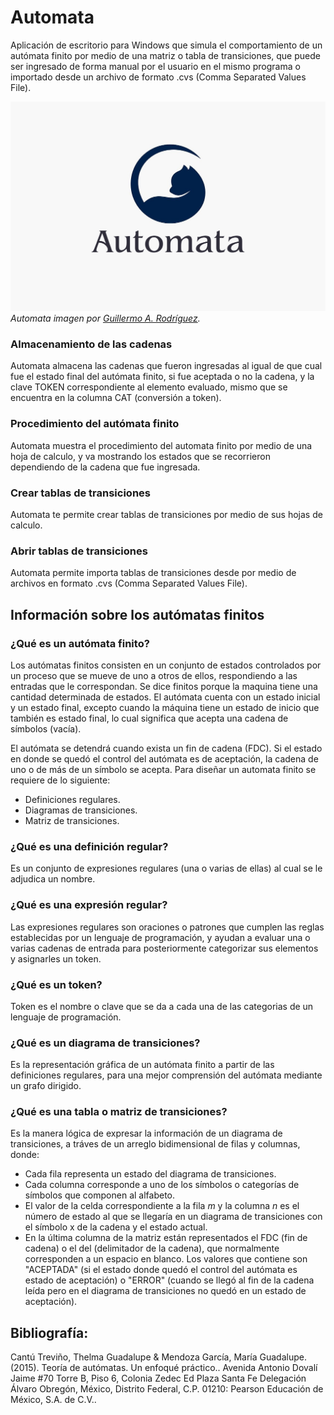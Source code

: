 # Automata

Aplicación de escritorio para Windows que simula el comportamiento de un autómata finito por medio de una matriz o tabla de transiciones, que puede ser ingresado de forma manual por el usuario en el mismo programa o importado desde un archivo de formato .cvs (Comma Separated Values File).

![Imagen de Automata](img/AutomataOfficialLogo510HeightTitle.jpg)
*Automata imagen por [Guillermo A. Rodríguez][gar].*

### Almacenamiento de las cadenas

Automata almacena las cadenas que fueron ingresadas al igual de que cual fue el estado final del autómata finito, si fue aceptada o no la cadena, y la clave TOKEN correspondiente al elemento evaluado, mismo que se encuentra en la columna CAT (conversión a token).

### Procedimiento del autómata finito

Automata muestra el procedimiento del automata finito por medio de una hoja de calculo, y va mostrando los estados que se recorrieron dependiendo de la cadena que fue ingresada. 

### Crear tablas de transiciones

Automata te permite crear tablas de transiciones por medio de sus hojas de calculo.

### Abrir tablas de transiciones

Automata permite importa tablas de transiciones desde por medio de archivos en formato .cvs (Comma Separated Values File).


## Información sobre los autómatas finitos

### ¿Qué es un autómata finito?

Los autómatas finitos consisten en un conjunto de estados controlados por un proceso que se mueve de uno a otros de ellos, respondiendo a las entradas que le correspondan. 
Se dice finitos porque la maquina tiene una cantidad determinada de estados. 
El autómata cuenta con un estado inicial y un estado final, excepto cuando la máquina tiene un estado de inicio que también es estado final, lo cual significa que acepta una cadena de símbolos (vacía).


El autómata se detendrá cuando exista un fin de cadena (FDC). Si el estado en donde se quedó el control del autómata es de aceptación, la cadena de uno o de más de un símbolo se acepta.
Para diseñar un automata finito se requiere de lo siguiente:

* Definiciones regulares.
* Diagramas de transiciones.
* Matriz de transiciones.

### ¿Qué es una definición regular?
Es un conjunto de expresiones regulares (una o varias de ellas) al cual se le adjudica un nombre.

### ¿Qué es una expresión regular?
Las expresiones regulares son oraciones o patrones que cumplen las reglas establecidas por un lenguaje de programación, y ayudan a evaluar una o varias cadenas de entrada para posteriormente categorizar sus elementos y asignarles un token.

### ¿Qué es un token?
Token es el nombre o clave que se da a cada una de las categorias de un lenguaje de programación.

### ¿Qué es un diagrama de transiciones?
Es la representación gráfica de un autómata finito a partir de las definiciones regulares, para una mejor comprensión del autómata mediante un grafo dirigido.

### ¿Qué es una tabla o matriz de transiciones?
Es la manera lógica de expresar la información de un diagrama de transiciones, a tráves de un arreglo bidimensional de filas y columnas, donde:
* Cada fila representa un estado del diagrama de transiciones.
* Cada columna corresponde a uno de los símbolos o categorías de símbolos que componen al alfabeto.
* El valor de la celda correspondiente a la fila *m* y la columna *n* es el número de estado al que se llegaría en un diagrama de transiciones con el símbolo x de la cadena y el estado actual.
* En la última columna de la matriz están representados el FDC (fin de cadena) o el del (delimitador de la cadena), que normalmente corresponden a un espacio en blanco. Los valores que contiene son "ACEPTADA" (si el estado donde quedó el control del autómata es estado de aceptación) o  "ERROR" (cuando se llegó al fin de la cadena leída pero en el diagrama de transiciones no quedó en un estado de aceptación).


## Bibliografía:

Cantú Treviño, Thelma Guadalupe & Mendoza García, María Guadalupe. (2015). Teoría de autómatas. Un enfoqué práctico.. Avenida Antonio Dovalí Jaime #70 Torre B, Piso 6, Colonia Zedec Ed Plaza Santa Fe Delegación Álvaro Obregón, México, Distrito Federal, C.P. 01210: Pearson Educación de México, S.A. de C.V..

[gar]: https://github.com/Abneed
